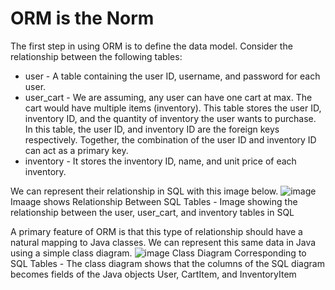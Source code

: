 # ORM is the Norm
The first step in using ORM is to define the data model. Consider the relationship between the following tables:
* user - A table containing the user ID, username, and password for each user.
* user_cart - We are assuming, any user can have one cart at max. The cart would have multiple items (inventory). This table stores the user ID, inventory ID, and the quantity of inventory the user wants to purchase. In this table, the user ID, and inventory ID are the foreign keys respectively. Together, the combination of the user ID and inventory ID can act as a primary key.
* inventory - It stores the inventory ID, name, and unit price of each inventory.

We can represent their relationship in SQL with this image below.
![image](https://user-images.githubusercontent.com/77028341/221786330-54fda033-c9e3-4632-bd76-19bf9ef1d6df.png)
Imaage shows Relationship Between SQL Tables - Image showing the relationship between the user, user_cart, and inventory tables in SQL

A primary feature of ORM is that this type of relationship should have a natural mapping to Java classes. We can represent this same data in Java using a simple class diagram.
![image](https://user-images.githubusercontent.com/77028341/221786459-b45a33b2-a1dc-418d-8abb-889d9689c6dc.png)
Class Diagram Corresponding to SQL Tables - The class diagram shows that the columns of the SQL diagram becomes fields of the Java objects User, CartItem, and InventoryItem
